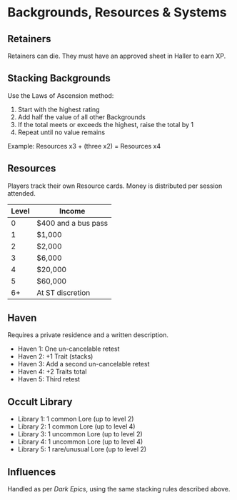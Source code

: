 # Backgrounds, Resources & Systems

## Retainers

Retainers can die. They must have an approved sheet in Haller to earn XP.

## Stacking Backgrounds

Use the Laws of Ascension method:

1. Start with the highest rating
2. Add half the value of all other Backgrounds
3. If the total meets or exceeds the highest, raise the total by 1
4. Repeat until no value remains

Example: Resources x3 + (three x2) = Resources x4

## Resources

Players track their own Resource cards. Money is distributed per session attended.

| Level | Income |
|-------|--------|
| 0     | $400 and a bus pass |
| 1     | $1,000 |
| 2     | $2,000 |
| 3     | $6,000 |
| 4     | $20,000 |
| 5     | $60,000 |
| 6+    | At ST discretion |

## Haven

Requires a private residence and a written description.

- Haven 1: One un-cancelable retest
- Haven 2: +1 Trait (stacks)
- Haven 3: Add a second un-cancelable retest
- Haven 4: +2 Traits total
- Haven 5: Third retest

## Occult Library

- Library 1: 1 common Lore (up to level 2)
- Library 2: 1 common Lore (up to level 4)
- Library 3: 1 uncommon Lore (up to level 2)
- Library 4: 1 uncommon Lore (up to level 4)
- Library 5: 1 rare/unusual Lore (up to level 2)

## Influences

Handled as per *Dark Epics*, using the same stacking rules described above.
